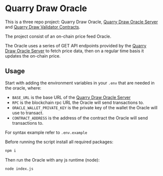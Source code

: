 # Quarry Draw Oracle

This is a three repo project: Quarry Draw Oracle, [Quarry Draw Oracle Server](https://github.com/Puddi1/QD-OracleServer) and [Quarry Draw Validator Contracts](https://github.com/Puddi1/QD-Validator-Contracts).

The project consist of an on-chain price feed Oracle.

The Oracle uses a series of GET API endpoints provided by the [Quarry Draw Oracle Server](https://github.com/Puddi1/OracleServer) to fetch price data, then on a regular time basis it updates the on-chain price.

## Usage

Start with adding the environment variables in your `.env` that are needed in the oracle, where:

- `BASE_URL` is the base URL of the [Quarry Draw Oracle Server](https://github.com/Puddi1/QD-OracleServer)
- `RPC` is the blockchain rpc URL the Oracle will send transactions to.
- `ORACLE_WALLET_PRIVATE_KEY` is the private key of the wallet the Oracle will use to transact.
- `CONTRACT_ADDRESS` is the address of the contract the Oracle will send transactions to.

For syntax example refer to `.env.example`

Before running the script install all required packages:
```sh
npm i
```

Then run the Oracle with any js runtime (node):
```sh
node index.js
```
